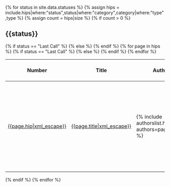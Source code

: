<style type="text/css">
    .hipstable .last-call-date-time {
        width: 21%;
      }

  .hipstable .title {
    width: 45%;
  }

  .hipstable .author {
    width: 25%;
  }
    .hipstable .council-approval {
    width: 5%;
}

.hipstable .hip-number {
    width: 2%;
}
</style>
{% for status in site.data.statuses %}
    {% assign hips = include.hips|where:"status",status|where:"category",category|where:"type",type %}
    {% assign count = hips|size %}
    {% if count > 0 %}
        <h2 id="{{status|slugify}}">{{status}}</h2>
        <table class="hipstable">
            <thead>
                <tr><th>Number</th><th>Title</th><th>Author</th><th>Needs Council Approval</th>
                {% if status == "Last Call" %}
                    <th>Review Period Ends</th>
                {% else %}
                <th>Release</th>
                {% endif %}
                </tr>
            </thead>
        {% for page in hips %}
            <tr>
                <td class="hip-number"><a href="{{page.url|relative_url}}">{{page.hip|xml_escape}}</a></td>
                <td class="title"><a href="{{page.url|relative_url}}">{{page.title|xml_escape}}</a></td>
                <td class="author">{% include authorslist.html authors=page.author %}</td>
                <td class="council-approval">
                    {% if page.needs-council-approval != undefined %}
                    {% if page.needs-council-approval == true %}
                        Yes
                    {% else %}
                        No
                    {% endif %}
                    {% endif %}
                </td>
                {% if status == "Last Call" %}
                <td  class="last-call-date-time">{{page.last-call-date-time | date_to_rfc822 }}</td>
                {% else %}
                <td class="release"><a href="https://github.com/hashgraph/hedera-services/releases/tag/{{page.release}}">{{page.release|xml_escape}}</a></td>
                {% endif %}
            </tr>
        {% endfor %}
        </table>
    {% endif %}
{% endfor %}